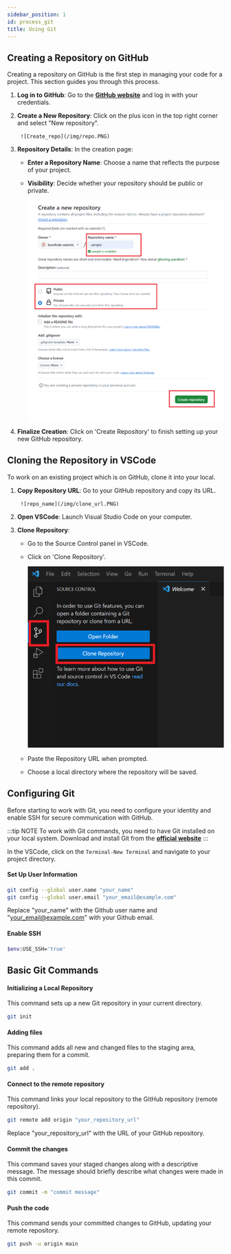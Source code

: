 ```yaml
---
sidebar_position: 1
id: process_git
title: Using Git
---
```



## Creating a Repository on GitHub

Creating a repository on GitHub is the first step in managing your code for a project. This section guides you through this process.

1. **Log in to GitHub**: Go to the **[GitHub website](https://github.com/BoreholeSeismic)** and log in with your credentials. 
2. **Create a New Repository**: Click on the plus icon in the top right corner and select "New repository".


        ![Create_repo](/img/repo.PNG)


3. **Repository Details**: In the creation page:
   - **Enter a Repository Name**: Choose a name that reflects the purpose of your project.
   - **Visibility**: Decide whether your repository should be public or private.

        
        ![Create_repo](/img/repo_creation.PNG)


4. **Finalize Creation**: Click on 'Create Repository' to finish setting up your new GitHub repository.

## Cloning the Repository in VSCode

To work on an existing project which is on GitHub, clone it into your local.

1. **Copy Repository URL**: Go to your GitHub repository and copy its URL.

        ![repo_name](/img/clone_url.PNG)


2. **Open VSCode**: Launch Visual Studio Code on your computer.
3. **Clone Repository**:
   - Go to the Source Control panel in VSCode.
   - Click on 'Clone Repository'.

        ![Clone](/img/clone_vsc.PNG)
    
   - Paste the Repository URL when prompted.
   - Choose a local directory where the repository will be saved.

## Configuring Git

Before starting to work with Git, you need to configure your identity and enable SSH for secure communication with GitHub.

:::tip NOTE
To work with Git commands, you need to have Git installed on your local system. Download and install Git from the **[official website](https://gitforwindows.org/)**
:::

In the VSCode, click on the `Terminal-New Terminal` and navigate to your project directory.

#### Set Up User Information

```bash
git config --global user.name "your_name"
git config --global user.email "your_email@example.com"
```
Replace "your_name" with the Github user name and "your_email@example.com" with your Github email.

#### Enable SSH

```bash
$env:USE_SSH='true'
```
## Basic Git Commands

#### Initializing a Local Repository
This command sets up a new Git repository in your current directory.

```bash
git init
```


#### Adding files
This command adds all new and changed files to the staging area, preparing them for a commit.

```bash
git add .
```

#### Connect to the remote repository
This command links your local repository to the GitHub repository (remote repository).

```bash
git remote add origin "your_repository_url"
```
Replace "your_repository_url" with the URL of your GitHub repository.

#### Commit the changes
This command saves your staged changes along with a descriptive message. The message should briefly describe what changes were made in this commit.

```bash
git commit -m "commit message"
```

#### Push the code
This command sends your committed changes to GitHub, updating your remote repository.
```bash 
git push -u origin main
```
